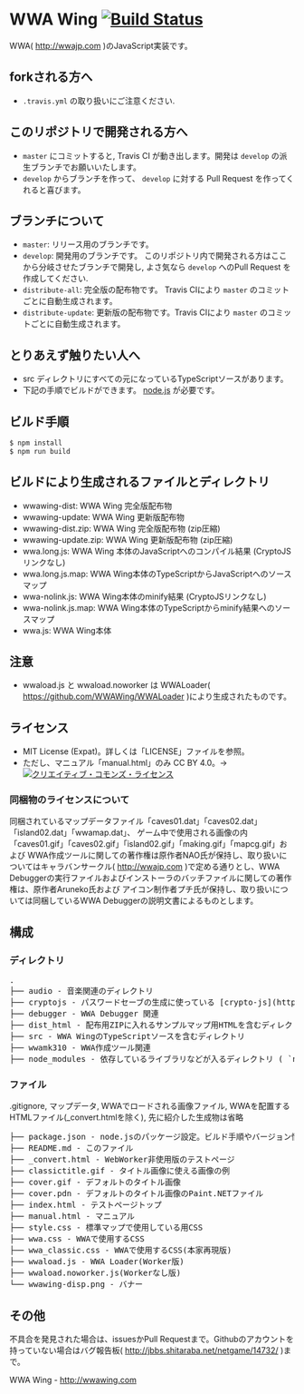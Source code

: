 # WWA Wing [![Build Status](https://travis-ci.org/WWAWing/WWAWing.svg?branch=master)](https://travis-ci.org/WWAWing/WWAWing)
WWA( http://wwajp.com )のJavaScript実装です。

## forkされる方へ
- `.travis.yml` の取り扱いにご注意ください.

## このリポジトリで開発される方へ
- `master` にコミットすると, Travis CI が動き出します。開発は `develop` の派生ブランチでお願いいたします。
- `develop` からブランチを作って、 `develop` に対する Pull Request を作ってくれると喜びます。

## ブランチについて
- `master`: リリース用のブランチです。
- `develop`: 開発用のブランチです。 このリポジトリ内で開発される方はここから分岐させたブランチで開発し, よさ気なら `develop` へのPull Request を作成してください.
- `distribute-all`: 完全版の配布物です。 Travis CIにより `master` のコミットごとに自動生成されます。
- `distribute-update`: 更新版の配布物です。Travis CIにより `master` のコミットごとに自動生成されます。


## とりあえず触りたい人へ
- src ディレクトリにすべての元になっているTypeScriptソースがあります。
- 下記の手順でビルドができます。 [node.js](https://nodejs.org) が必要です。

## ビルド手順
``` sh
$ npm install
$ npm run build
```

## ビルドにより生成されるファイルとディレクトリ
- wwawing-dist: WWA Wing 完全版配布物
- wwawing-update: WWA Wing 更新版配布物
- wwawing-dist.zip: WWA Wing 完全版配布物 (zip圧縮)
- wwawing-update.zip: WWA Wing 更新版配布物 (zip圧縮)
- wwa.long.js: WWA Wing 本体のJavaScriptへのコンパイル結果 (CryptoJSリンクなし)
- wwa.long.js.map: WWA Wing本体のTypeScriptからJavaScriptへのソースマップ
- wwa-nolink.js: WWA Wing本体のminify結果 (CryptoJSリンクなし)
- wwa-nolink.js.map: WWA Wing本体のTypeScriptからminify結果へのソースマップ
- wwa.js: WWA Wing本体

## 注意
- wwaload.js と wwaload.noworker は WWALoader( https://github.com/WWAWing/WWALoader )により生成されたものです。

## ライセンス
- MIT License (Expat)。詳しくは「LICENSE」ファイルを参照。
- ただし、マニュアル「manual.html」のみ CC BY 4.0。→<a rel="license" href="http://creativecommons.org/licenses/by/4.0/"><img alt="クリエイティブ・コモンズ・ライセンス" style="border-width:0" src="https://i.creativecommons.org/l/by/4.0/80x15.png" /></a>

### 同梱物のライセンスについて
同梱されているマップデータファイル「caves01.dat」「caves02.dat」 「island02.dat」「wwamap.dat」、 ゲーム中で使用される画像の内「caves01.gif」「caves02.gif」「island02.gif」「making.gif」「mapcg.gif」および WWA作成ツールに関しての著作権は原作者NAO氏が保持し、取り扱いについてはキャラバンサークル( http://wwajp.com )で定める通りとし、WWA Debuggerの実行ファイルおよびインストーラのバッチファイルに関しての著作権は、原作者Aruneko氏および アイコン制作者プチ氏が保持し、取り扱いについては同梱しているWWA Debuggerの説明文書によるものとします。

## 構成
### ディレクトリ
<pre>
.
├── audio - 音楽関連のディレクトリ
├── cryptojs - パスワードセーブの生成に使っている [crypto-js](https://www.npmjs.com/package/crypto-js) の一部が入っています。
├── debugger - WWA Debugger 関連
├── dist_html - 配布用ZIPに入れるサンプルマップ用HTMLを含むディレクトリ
├── src - WWA WingのTypeScriptソースを含むディレクトリ
├── wwamk310 - WWA作成ツール関連
├── node_modules - 依存しているライブラリなどが入るディレクトリ ( `npm install` で作成されます)
</pre>
### ファイル
.gitignore, マップデータ, WWAでロードされる画像ファイル, WWAを配置するHTMLファイル(_convert.htmlを除く), 先に紹介した生成物は省略
<pre>
├── package.json - node.jsのパッケージ設定。ビルド手順やバージョン情報、依存ライブラリの情報が書かれています。
├── README.md - このファイル
├── _convert.html - WebWorker非使用版のテストページ
├── classictitle.gif - タイトル画像に使える画像の例
├── cover.gif - デフォルトのタイトル画像
├── cover.pdn - デフォルトのタイトル画像のPaint.NETファイル
├── index.html - テストページトップ
├── manual.html - マニュアル
├── style.css - 標準マップで使用している用CSS
├── wwa.css - WWAで使用するCSS
├── wwa_classic.css - WWAで使用するCSS(本家再現版)
├── wwaload.js - WWA Loader(Worker版)
├── wwaload.noworker.js(Workerなし版)
└── wwawing-disp.png - バナー
</pre>

## その他
不具合を発見された場合は、issuesかPull Requestまで。Githubのアカウントを持っていない場合はバグ報告板( http://jbbs.shitaraba.net/netgame/14732/ )まで。

WWA Wing - http://wwawing.com
